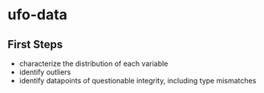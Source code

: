 # ufo-data

## First Steps

  - characterize the distribution of each variable
  - identify outliers
  - identify datapoints of questionable integrity, including type mismatches